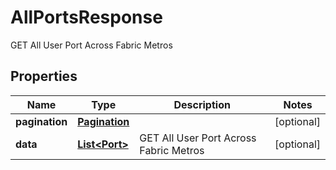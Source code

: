 

# AllPortsResponse

GET All User Port Across Fabric Metros

## Properties

| Name | Type | Description | Notes |
|------------ | ------------- | ------------- | -------------|
|**pagination** | [**Pagination**](Pagination.md) |  |  [optional] |
|**data** | [**List&lt;Port&gt;**](Port.md) | GET All User Port Across Fabric Metros |  [optional] |



